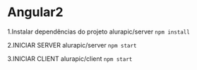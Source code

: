 # Angular2

1.Instalar dependências do projeto
	alurapic/server
	`npm install`

2.INICIAR SERVER
	alurapic/server
	`npm start`

3.INICIAR CLIENT
	alurapic/client
	`npm start`
